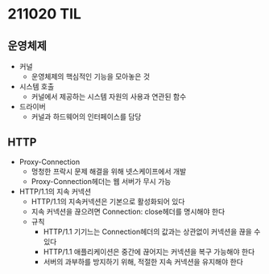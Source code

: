 # 211020 TIL
## 운영체제
- 커널
	- 운영체제의 핵심적인 기능을 모아놓은 것
- 시스템 호출
	- 커널에서 제공하는 시스템 자원의 사용과 연관된 함수
- 드라이버
	- 커널과 하드웨어의 인터페이스를 담당
## HTTP
- Proxy-Connection
	- 멍청한 프락시 문제 해결을 위해 넷스케이프에서 개발
	- Proxy-Connection헤더는 웹 서버가 무시 가능
- HTTP/1.1의 지속 커넥션
	- HTTP/1.1의 지속커넥션은 기본으로 활성화되어 있다
	- 지속 커넥션을 끊으려면 Connection: close헤더를 명시해야 한다
	- 규칙
		+ HTTP/1.1 기기느는 Connection헤더의 값과는 상관없이 커넥션을 끊을 수 있다
		+ HTTP/1.1 애플리케이션은 중간에 끊어지는 커넥션을 복구 가능해야 한다
		+ 서버의 과부하를 방지하기 위해, 적절한 지속 커넥션을 유지해야 한다


